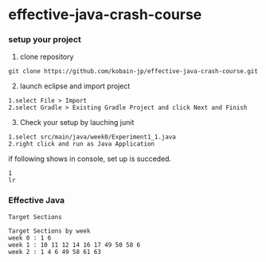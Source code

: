 # effective-java-crash-course

### setup your project

1. clone repository 

```
git clone https://github.com/kobain-jp/effective-java-crash-course.git
```

2. launch eclipse and import project

```
1.select File > Import 
2.select Gradle > Existing Gradle Project and click Next and Finish
```

3. Check your setup by lauching junit

```
1.select src/main/java/week0/Experiment1_1.java
2.right click and run as Java Application
```

if following shows in console, set up is succeded.

```
1
lr
```

### Effective Java

```
Target Sections

Target Sections by week
week 0 : 1 6
week 1 : 10 11 12 14 16 17 49 50 58 6 
week 2 : 1 4 6 49 58 61 63
```
